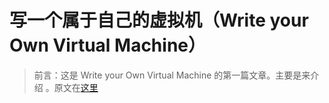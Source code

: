# 写一个属于自己的虚拟机（Write your Own Virtual Machine）

> 前言：这是 Write your Own Virtual Machine 的第一篇文章。主要是来介绍 。原文在[这里](https://justinmeiners.github.io/lc3-vm/)



## 